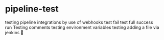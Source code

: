 # pipeline-test
testing pipeline integrations by use of webhooks
test fail
test full success run
Testing comments
testing environment variables
testing adding a file via jenkins
🤷